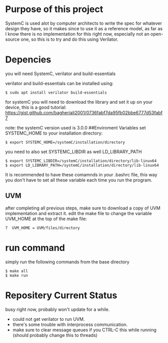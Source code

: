 # Purpose of this project
  SystemC is used alot by computer architects to write the spec for whatever design they have,
  so it makes since to use it as a reference model, as far as I know there is no implementation for this right now, especially not an open-source one,
  so this is to try and do this using Verilator.

# Depencies
  you will need SystemC, verilator and build-essentials

  verilator and build-essentials can be installed using:
  ```
  $ sudo apt install verilator build-essentials
  ```

  for systemC you will need to download the library and set it up on your device, this is a good tutorial:
  https://gist.github.com/bagheriali2001/0736fabf7da95fb02bbe6777d53fabf7

  note: the systemC version used is 3.0.0
##Enviroment Variables
  set SYSTEMC_HOME to your installation directory:
  ```
  $ export SYSTEMC_HOME=/systemC/installation/directory
  ```
  you need to also set SYSTEMC_LIBDIR as well LD_LIBRARY_PATH
  ```
  $ export SYSTEMC_LIBDIR=/systemC/installation/directory/lib-linux64
  $ export LD_LIBRARY_PATH=/systemC/installation/directory/lib-linux64
  ```
It is recommended to have these comamnds in your .bashrc file, this way you don't have to set all these variable each time you run the program.

## UVM
after completing all previous steps, make sure to download a copy of UVM implementation and extract it.
edit the make file to change the variable UVM_HOME at the top of the make file:
```
7  UVM_HOME = UVM/files/directory
```
# run command

  simply run the following commands from the base directory

  ```
  $ make all
  $ make run
  ```

# Repositery Current Status

busy right now, probably won't update for a while.
- could not get verilator to run UVM.
- there's some trouble with interprocess communication.
- make sure to clear message queues if you CTRL-C this while running (should probably change this to threads)
